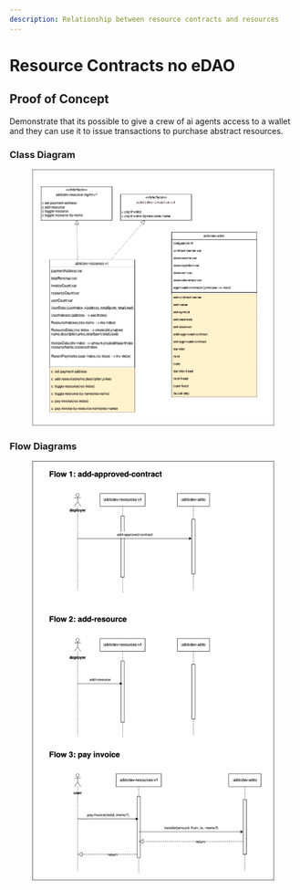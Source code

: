 ```yaml
---
description: Relationship between resource contracts and resources
---
```


# Resource Contracts no eDAO

## Proof of Concept

Demonstrate that its possible to give a crew of ai agents access to a wallet and they can use it to issue transactions to purchase abstract resources.

### Class Diagram

<figure><img src="../../.gitbook/assets/Crew_Resources.drawio (1).png" alt=""><figcaption></figcaption></figure>

### Flow Diagrams

<figure><img src="../../.gitbook/assets/Crew_Resources_sequence1.drawio.png" alt=""><figcaption></figcaption></figure>
